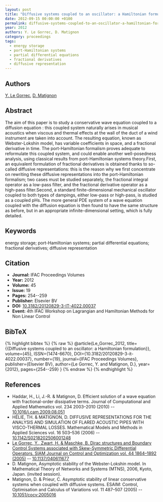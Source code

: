 ```yaml
---
layout: post
title: "Diffusive systems coupled to an oscillator: a Hamiltonian formulation"
date: 2012-09-15 00:00:00 +0100
permalink: diffusive-systems-coupled-to-an-oscillator-a-hamiltonian-formulation
year: 2012
authors: Y. Le Gorrec, D. Matignon
category: proceedings
tags:
  - energy storage
  - port-Hamiltonian systems
  - partial differential equations
  - fractional derivatives
  - diffusive representation
---
```

 
## Authors
[Y. Le Gorrec](authors/yann-le-gorrec), [D. Matignon](authors/denis-matignon)
 
## Abstract
The aim of this paper is to study a conservative wave equation coupled to a diffusion equation : this coupled system naturally arises in musical acoustics when viscous and thermal effects at the wall of the duct of a wind instrument are taken into account. The resulting equation, known as Webster-Lokshin model, has variable coefficients in space, and a fractional derivative in time. The port-Hamiltonian formalism proves adequate to reformulate this coupled system, and could enable another well-posedness analysis, using classical results from port-Hamiltonian systems theory.First, an equivalent formulation of fractional derivatives is obtained thanks to so-called diffusive representations: this is the reason why we first concentrate on rewriting these diffusive representations into the port-Hamiltonian formalism; two cases must be studied separately, the fractional integral operator as a low-pass filter, and the fractional derivative operator as a high-pass filter.Second, a standard finite-dimensional mechanical oscillator coupled to both types of dampings, either low-pass or high-pass, is studied as a coupled pHs. The more general PDE system of a wave equation coupled with the diffusion equation is then found to have the same structure as before, but in an appropriate infinite-dimensional setting, which is fully detailed.
 
## Keywords
energy storage; port-Hamiltonian systems; partial differential equations; fractional derivatives; diffusive representation
 
## Citation
- **Journal:** IFAC Proceedings Volumes
- **Year:** 2012
- **Volume:** 45
- **Issue:** 19
- **Pages:** 254--259
- **Publisher:** Elsevier BV
- **DOI:** [10.3182/20120829-3-IT-4022.00037](https://doi.org/10.3182/20120829-3-IT-4022.00037)
- **Event:** 4th IFAC Workshop on Lagrangian and Hamiltonian Methods for Non Linear Control
 
## BibTeX
{% highlight bibtex %}
{% raw %}
@article{Le_Gorrec_2012,
  title={{Diffusive systems coupled to an oscillator: a Hamiltonian formulation}},
  volume={45},
  ISSN={1474-6670},
  DOI={10.3182/20120829-3-it-4022.00037},
  number={19},
  journal={IFAC Proceedings Volumes},
  publisher={Elsevier BV},
  author={Le Gorrec, Y. and Matignon, D.},
  year={2012},
  pages={254--259}
}
{% endraw %}
{% endhighlight %}
 
## References
- Haddar, H., Li, J.-R. & Matignon, D. Efficient solution of a wave equation with fractional-order dissipative terms. Journal of Computational and Applied Mathematics vol. 234 2003–2010 (2010) -- [10.1016/j.cam.2009.08.051](https://doi.org/10.1016/j.cam.2009.08.051)
- HÉLIE, TH. & MATIGNON, D. DIFFUSIVE REPRESENTATIONS FOR THE ANALYSIS AND SIMULATION OF FLARED ACOUSTIC PIPES WITH VISCO-THERMAL LOSSES. Mathematical Models and Methods in Applied Sciences vol. 16 503–536 (2006) -- [10.1142/S0218202506001248](https://doi.org/10.1142/S0218202506001248)
- [Le Gorrec, Y., Zwart, H. & Maschke, B. Dirac structures and Boundary Control Systems associated with Skew-Symmetric Differential Operators. SIAM Journal on Control and Optimization vol. 44 1864–1892 (2005)](dirac-structures-and-boundary-control-systems-associated-with-skew-symmetric-differential-operators) -- [10.1137/040611677](https://doi.org/10.1137/040611677)
- D. Matignon, Asymptotic stability of the Webster-Lokshin model. In Mathematical Theory of Networks and Systems (MTNS), 2006, Kyoto, Japan. (invited session).
- Matignon, D. & Prieur, C. Asymptotic stability of linear conservative systems when coupled with diffusive systems. ESAIM: Control, Optimisation and Calculus of Variations vol. 11 487–507 (2005) -- [10.1051/cocv:2005016](https://doi.org/10.1051/cocv:2005016)

